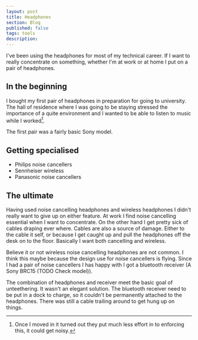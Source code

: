 ```yaml
---
layout: post
title: Headphones
section: Blog
published: false
tags: tools
description: 
---
```


I've been using the headphones for most of my technical career. If I
want to really concentrate on something, whether I'm at work or at
home I put on a pair of headphones.

## In the beginning

I bought my first pair of headphones in preparation for going to
university. The hall of residence where I was going to be staying
stressed the importance of a quite environment and I wanted to be able
to listen to music while I worked[^1]. 

[^1]: Once I moved in it turned out they put much less effort in to enforcing this, it could get noisy.

The first pair was a fairly basic Sony model.

## Getting specialised

- Philips noise cancellers
- Sennheiser wireless
- Panasonic noise cancellers

## The ultimate

Having used noise cancelling headphones and wireless headphones I
didn't really want to give up on either feature. At work I find noise
cancelling essential when I want to concentrate. On the other hand I
get pretty sick of cables draping ever where. Cables are also a
source of damage. Either to the cable it self, or because I get caught
up and pull the headphones off the desk on to the floor. Basically I
want both cancelling and wireless.

Believe it or not wireless noise cancelling headphones are not common.
I think this maybe because the design use for noise cancellers is
flying. Since I had a pair of noise cancellers I has happy with I got
a bluetooth receiver (A Sony BRC15 (TODO Check model)).

The combination of headphones and receiver meet the basic goal of
unteethering. It wasn't an elegant solution. The bluetooth receiver
need to be put in a dock to charge, so it couldn't be permanently
attached to the headphones. There was still a cable trailing around to
get hung up on things.
